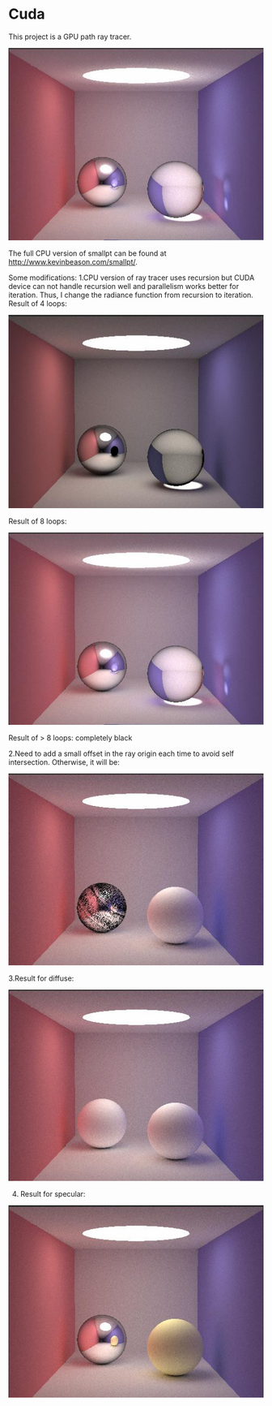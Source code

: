 # Cuda
This project is a GPU path ray tracer.

![alt text](final.jpg)

The full CPU version of smallpt can be found at http://www.kevinbeason.com/smallpt/.

Some modifications:
1.CPU version of ray tracer uses recursion but CUDA device can not handle recursion well and parallelism works better for iteration.
  Thus, I change the radiance function from recursion to iteration.
  Result of 4 loops:
  
  ![alt text](4loop.jpg)
  
  Result of 8 loops:
  
  ![alt text](final.jpg)
  
  Result of > 8 loops: completely black
  
2.Need to add a small offset in the ray origin each time to avoid self intersection.
  Otherwise, it will be:
  
  ![alt text](p2_selfintersection.jpg)
  
3.Result for diffuse:

  ![alt text](diffuse.jpg)
  
4. Result for specular:

 ![alt text](specular.jpg)
